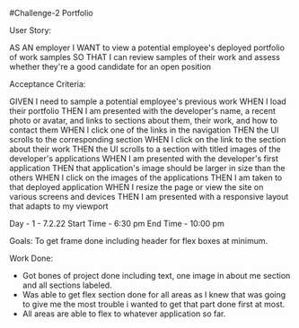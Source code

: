 #Challenge-2 Portfolio

User Story: 

AS AN employer
I WANT to view a potential employee's deployed portfolio of work samples
SO THAT I can review samples of their work and assess whether they're a good candidate for an open position


Acceptance Criteria: 

GIVEN I need to sample a potential employee's previous work
WHEN I load their portfolio
THEN I am presented with the developer's name, a recent photo or avatar, and links to sections about them, their work, and how to contact them
WHEN I click one of the links in the navigation
THEN the UI scrolls to the corresponding section
WHEN I click on the link to the section about their work
THEN the UI scrolls to a section with titled images of the developer's applications
WHEN I am presented with the developer's first application
THEN that application's image should be larger in size than the others
WHEN I click on the images of the applications
THEN I am taken to that deployed application
WHEN I resize the page or view the site on various screens and devices
THEN I am presented with a responsive layout that adapts to my viewport

Day - 1 - 7.2.22
Start Time - 6:30 pm
End Time - 10:00 pm

Goals: To get frame done including header for flex boxes at minimum.

Work Done:
- Got bones of project done including text, one image in about me section and all sections labeled.
- Was able to get flex section done for all areas as I knew that was going to give me the most trouble i wanted to get that part done first at most.
- All areas are able to flex to whatever application so far.

